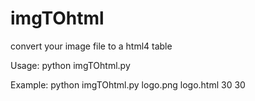 # imgTOhtml
convert your image file to a html4 table

Usage: python imgTOhtml.py <Image> <output> <x> <y>

Example: python imgTOhtml.py logo.png logo.html 30 30
